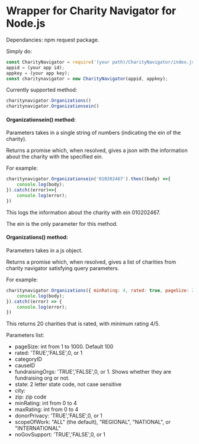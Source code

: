 # Wrapper for Charity Navigator for Node.js

Dependancies: npm request package.

Simply do:

```javascript
const CharityNavigator = require('(your path)/CharityNavigator/index.js');
appid = (your app id);
appkey = (your app key);
const charitynavigator = new CharityNavigator(appid, appkey);
```

Currently supported method:
```javascript
charitynavigator.Organizations()
charitynavigator.Organizationsein()
```

#### Organizationsein() method:

Parameters takes in a single string of numbers (indicating the ein of the charity).

Returns a promise which, when resolved, gives a json with the information about the charity with the specified ein.

For example:
```javascript
charitynavigator.Organizationsein('010202467').then((body) =>{
    console.log(body);
}).catch((error)=>{
    console.log(error);
})
```
This logs the information about the charity with ein 010202467.

The ein is the only parameter for this method.


#### Organizations() method:

Parameters takes in a js object.

Returns a promise which, when resolved, gives a list of charities from charity navigator satisfying query parameters.

For example:
```javascript
charitynavigator.Organizations({ minRating: 4, rated: true, pageSize: 20}).then((body)=>{
    console.log(body);
}).catch((error) => {
    console.log(error);
})
```

This returns 20 charities that is rated, with minimum rating 4/5.

Parameters list:
- pageSize: int from 1 to 1000. Default 100
- rated: 'TRUE','FALSE',0, or 1
- categoryID
- causeID
- fundraisingOrgs: 'TRUE','FALSE',0, or 1. Shows whether they are fundraising org or not.
- state: 2 letter state code, not case sensitive
- city:
- zip: zip code
- minRating: int from 0 to 4
- maxRating: int from 0 to 4
- donorPrivacy: 'TRUE','FALSE',0, or 1
- scopeOfWork:  "ALL" (the default), "REGIONAL", "NATIONAL", or "INTERNATIONAL"
- noGovSupport: 'TRUE','FALSE',0, or 1
